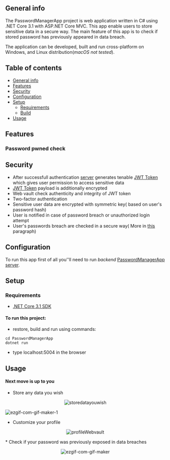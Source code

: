 
## General info
The PasswordManagerApp project is web application written in C# using .NET Core 3.1 with ASP.NET Core MVC. This app enable users to store sensitive data in a secure way. The main feature of this app is to check if stored password has previously appeared in data breach. 

The application can be developed, built and run cross-platform on Windows, and Linux distribution(*macOS not tested*).

## Table of contents
* [General info](#general-info)
* [Features](#features)
* [Security](#security)
* [Configuration](#configuration)
* [Setup](#setup)
    * [Requirements](#requirements)
    * [Build](#to-run-this-project)
* [Usage](#usage)


## Features

### Password pwned check



## Security

* After successfull authentication [server](https://github.com/PrzemyslawRodzik/PasswordManagerAppServer) generates tenable [JWT Token](https://jwt.io/) which gives user permission to access sensitive data
* [JWT Token](https://jwt.io/) payload is additionally encrypted
* Web vault check authenticity and integrity of JWT token
* Two-factor authentication
* Sensitive user data are encrypted with symmetric key( based on user's password hash) 
* User is notified in case of password breach or unauthorized login attempt
* User's passwords breach are checked in a secure way( More in [this](#password-pwned-check) paragraph)




## Configuration 
 To run this app first of all you''ll need to run *backend* [PasswordManagerApp server](https://github.com/PrzemyslawRodzik/PasswordManagerAppServer).
 

 
## Setup
### Requirements

- [.NET Core 3.1 SDK](https://www.microsoft.com/net/download/core)

#### To run this project:
* restore, build and run using commands:

```
cd PasswordManagerApp
dotnet run
```
* type localhost:5004 in the browser



## Usage

#### Next move is up to you

* Store any data you wish

<p align="center">
<img src="https://i.ibb.co/TL5s60r/storedatayouwish.gif" alt="storedatayouwish">
</p>
<img src="https://i.ibb.co/2560J7L/ezgif-com-gif-maker-1.gif" alt="ezgif-com-gif-maker-1" border="0">


* Customize your profile
<p align="center">
<img src="https://i.ibb.co/RP38tCc/image.png" alt="profileWebvault">
</p>
* Check if your password was previously exposed in data breaches 

<p align="center">
<img src="https://i.ibb.co/F03NgvK/ezgif-com-gif-maker.gif" alt="ezgif-com-gif-maker">
</p>









